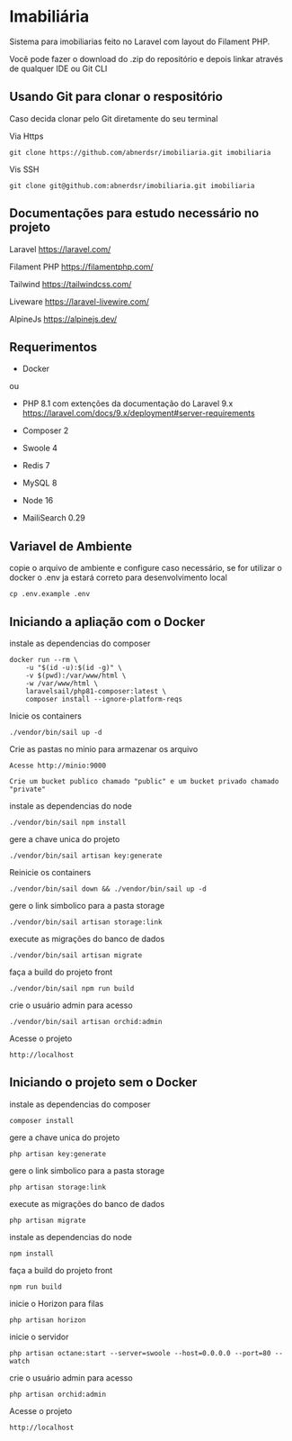 # Imabiliária

Sistema para imobiliarias feito no Laravel com layout do Filament PHP.

Você pode fazer o download do .zip do repositório e depois linkar através de qualquer IDE ou Git CLI

## Usando Git para clonar o respositório

Caso decida clonar pelo Git diretamente do seu terminal

Via Https
```
git clone https://github.com/abnerdsr/imobiliaria.git imobiliaria
```

Vis SSH
```
git clone git@github.com:abnerdsr/imobiliaria.git imobiliaria
```

## Documentações para estudo necessário no projeto

Laravel https://laravel.com/

Filament PHP https://filamentphp.com/

Tailwind https://tailwindcss.com/

Liveware https://laravel-livewire.com/

AlpineJs https://alpinejs.dev/

## Requerimentos

- Docker

ou

- PHP 8.1 com extenções da documentação do Laravel 9.x https://laravel.com/docs/9.x/deployment#server-requirements

- Composer 2

- Swoole 4

- Redis 7

- MySQL 8

- Node 16

- MailiSearch 0.29

## Variavel de Ambiente

copie o arquivo de ambiente e configure caso necessário, se for utilizar o docker o .env ja estará correto para desenvolvimento local
```
cp .env.example .env
```

## Iniciando a apliação com o Docker

instale as dependencias do composer
```
docker run --rm \
    -u "$(id -u):$(id -g)" \
    -v $(pwd):/var/www/html \
    -w /var/www/html \
    laravelsail/php81-composer:latest \
    composer install --ignore-platform-reqs
```

Inicie os containers
```
./vendor/bin/sail up -d
```

Crie as pastas no minio para armazenar os arquivo
```
Acesse http://minio:9000

Crie um bucket publico chamado "public" e um bucket privado chamado "private"
``` 

instale as dependencias do node
```
./vendor/bin/sail npm install
``` 

gere a chave unica do projeto
```
./vendor/bin/sail artisan key:generate
```

Reinicie os containers
```
./vendor/bin/sail down && ./vendor/bin/sail up -d
```

gere o link simbolico para a pasta storage
```
./vendor/bin/sail artisan storage:link
```

execute as migrações do banco de dados
```
./vendor/bin/sail artisan migrate
```

faça a build do projeto front
```
./vendor/bin/sail npm run build
```

crie o usuário admin para acesso
```
./vendor/bin/sail artisan orchid:admin
```

Acesse o projeto
```
http://localhost
```

## Iniciando o projeto sem o Docker

instale as dependencias do composer
```
composer install
```

gere a chave unica do projeto
```
php artisan key:generate
```

gere o link simbolico para a pasta storage
```
php artisan storage:link
```

execute as migrações do banco de dados
```
php artisan migrate
```

instale as dependencias do node
```
npm install
``` 

faça a build do projeto front
```
npm run build
```

inicie o Horizon para filas
```
php artisan horizon
```

inicie o servidor
```
php artisan octane:start --server=swoole --host=0.0.0.0 --port=80 --watch
```

crie o usuário admin para acesso
```
php artisan orchid:admin
```


Acesse o projeto
```
http://localhost
```
